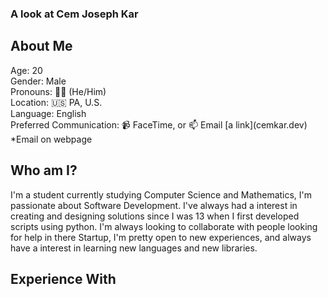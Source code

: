 ### A look at Cem Joseph Kar
<h2>About Me</h2>
  Age: 20 <br>
  Gender: Male <br>
  Pronouns: 👱‍♂️ (He/Him) <br>
  Location: 🇺🇸 PA, U.S.<br>
  Language: English <br>
  Preferred Communication: 📹 FaceTime, or 📫 Email [a link](cemkar.dev) *Email on webpage
<h2>Who am I?</h2>
<p>I'm a student currently studying Computer Science and Mathematics, I'm passionate about Software Development. I've always had a interest in creating and designing solutions since I was 13 when I first developed scripts using python. I'm always looking to collaborate with people looking for help in there Startup, I'm pretty open to new experiences, and always have a interest in learning new languages and new libraries.</p>
<h2>Experience With</h2>




<!--
**cemkar/cemkar** is a ✨ _special_ ✨ repository because its `README.md` (this file) appears on your GitHub profile.

Here are some ideas to get you started:

- 🔭 I’m currently working on ...
- 🌱 I’m currently learning ...
- 👯 I’m looking to collaborate on ...
- 🤔 I’m looking for help with ...
- 💬 Ask me about ...
- 📫 How to reach me: ...
- 😄 Pronouns: ...
- ⚡ Fun fact: ...
-->
